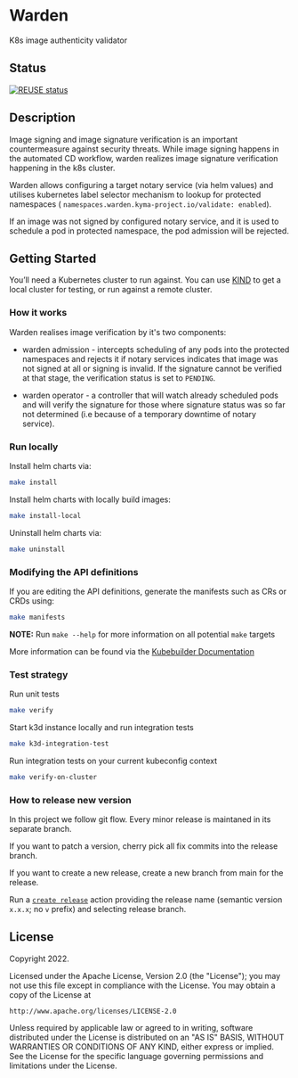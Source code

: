 # Warden
K8s image authenticity validator

## Status
[![REUSE status](https://api.reuse.software/badge/github.com/kyma-project/warden)](https://api.reuse.software/info/github.com/kyma-project/warden)

## Description

Image signing and image signature verification is an important countermeasure against security threats.
While image signing happens in the automated CD workflow, warden realizes image signature verification happening in the k8s cluster.

Warden allows configuring a target notary service (via helm values) and utilises kubernetes label selector mechanism to lookup for protected namespaces ( `namespaces.warden.kyma-project.io/validate: enabled`).

If an image was not signed by configured notary service, and it is used to schedule a pod in protected namespace, the pod admission will be rejected.



## Getting Started
You’ll need a Kubernetes cluster to run against. You can use [KIND](https://sigs.k8s.io/kind) to get a local cluster for testing, or run against a remote cluster.



### How it works

Warden realises image verification by it's two components:

 -  warden admission  -  intercepts scheduling of any pods into the protected namespaces and rejects it if notary services indicates that image was not signed at all or signing is invalid. If the signature cannot be verified at that stage, the verification status is set to `PENDING`. 

 - warden operator - a controller that will watch already scheduled pods and will verify the signature for those where signature status was so far not determined (i.e because of a temporary downtime of notary service).


### Run locally
Install helm charts via:

```sh
make install
```

Install helm charts with locally build images:

```sh
make install-local
```

Uninstall helm charts via:

```sh
make uninstall
```

### Modifying the API definitions
If you are editing the API definitions, generate the manifests such as CRs or CRDs using:

```sh
make manifests
```

**NOTE:** Run `make --help` for more information on all potential `make` targets

More information can be found via the [Kubebuilder Documentation](https://book.kubebuilder.io/introduction.html)

### Test strategy

Run unit tests
```sh
make verify
```
Start k3d instance locally and run integration  tests
```sh
make k3d-integration-test
```

Run integration tests on your current kubeconfig context
```sh
make verify-on-cluster
```

### How to release new version

In this project we follow git flow. Every minor release is maintaned in its separate branch.

If you want to patch a version, cherry pick all fix commits into the release branch.

If you want to create a new release, create a new branch from main for the release.

Run a [`create release`](https://github.com/kyma-project/warden/actions/workflows/create-release.yaml) action providing the release name (semantic version `x.x.x`; no `v` prefix) and selecting release branch.
## License

Copyright 2022.

Licensed under the Apache License, Version 2.0 (the "License");
you may not use this file except in compliance with the License.
You may obtain a copy of the License at

    http://www.apache.org/licenses/LICENSE-2.0

Unless required by applicable law or agreed to in writing, software
distributed under the License is distributed on an "AS IS" BASIS,
WITHOUT WARRANTIES OR CONDITIONS OF ANY KIND, either express or implied.
See the License for the specific language governing permissions and
limitations under the License.

